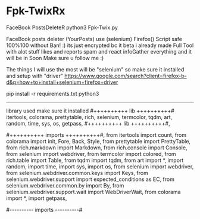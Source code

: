 # Fpk-TwixRx
FaceBook PostsDeleteR
python3 Fpk-Twix.py

FaceBook posts deleter (YourPosts) use (selenium) Firefox()
Script safe 100%100 without Ban! :)
its just encrypted bc it beta i already made Full Tool with alot stuff likes and reports spam and react infoGather everything and it will be in Soon Make sure u follow me :)

The things I will use the most will be "selenium" so make sure it installed and setup with "driver" https://www.google.com/search?client=firefox-b-d&q=how+to+install+selenium+firefox+driver

pip install -r requirements.txt 
python3

----------------

library used make sure it installed 
#++++++++++ lib ++++++++++#
itertools,
colorama,
prettytable,
rich,
selenium,
termcolor,
tqdm,
art,
random,
time,
sys,
os,
getpass,
#++++++++++ lib ++++++++++#,

#++++++++++ imports ++++++++++#,
from itertools import count,
from colorama import init, Fore, Back, Style,
from prettytable import PrettyTable,
from rich.markdown import Markdown,
from rich.console import Console,
from selenium import webdriver,
from termcolor import colored,
from rich.table import Table,
from tqdm import tqdm,
from art import *,
import random,
import time,
import sys,
import os,
from selenium import webdriver,
from selenium.webdriver.common.keys import Keys,
from selenium.webdriver.support import expected_conditions as EC,
from selenium.webdriver.common.by import By,
from selenium.webdriver.support.wait import WebDriverWait,
from colorama import *,
import getpass,

#---------- imports ----------#
